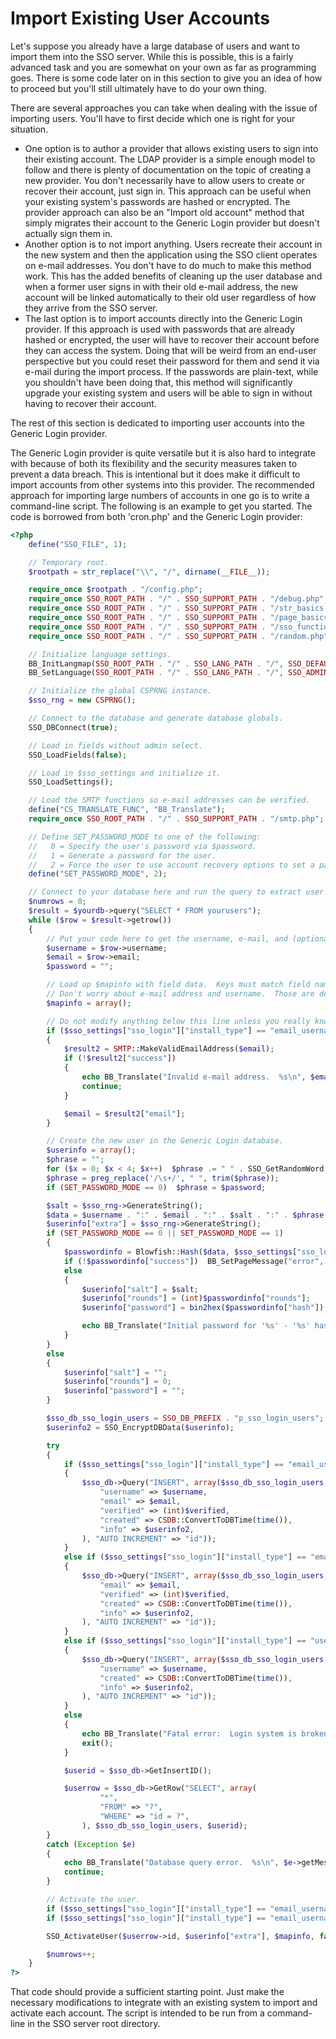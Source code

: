 Import Existing User Accounts
=============================

Let's suppose you already have a large database of users and want to import them into the SSO server.  While this is possible, this is a fairly advanced task and you are somewhat on your own as far as programming goes.  There is some code later on in this section to give you an idea of how to proceed but you'll still ultimately have to do your own thing.

There are several approaches you can take when dealing with the issue of importing users.  You'll have to first decide which one is right for your situation.

* One option is to author a provider that allows existing users to sign into their existing account.  The LDAP provider is a simple enough model to follow and there is plenty of documentation on the topic of creating a new provider.  You don't necessarily have to allow users to create or recover their account, just sign in.  This approach can be useful when your existing system's passwords are hashed or encrypted.  The provider approach can also be an "Import old account" method that simply migrates their account to the Generic Login provider but doesn't actually sign them in.
* Another option is to not import anything.  Users recreate their account in the new system and then the application using the SSO client operates on e-mail addresses.  You don't have to do much to make this method work.  This has the added benefits of cleaning up the user database and when a former user signs in with their old e-mail address, the new account will be linked automatically to their old user regardless of how they arrive from the SSO server.
* The last option is to import accounts directly into the Generic Login provider.  If this approach is used with passwords that are already hashed or encrypted, the user will have to recover their account before they can access the system.  Doing that will be weird from an end-user perspective but you could reset their password for them and send it via e-mail during the import process.  If the passwords are plain-text, while you shouldn't have been doing that, this method will significantly upgrade your existing system and users will be able to sign in without having to recover their account.

The rest of this section is dedicated to importing user accounts into the Generic Login provider.

The Generic Login provider is quite versatile but it is also hard to integrate with because of both its flexibility and the security measures taken to prevent a data breach.  This is intentional but it does make it difficult to import accounts from other systems into this provider.  The recommended approach for importing large numbers of accounts in one go is to write a command-line script.  The following is an example to get you started.  The code is borrowed from both 'cron.php' and the Generic Login provider:

```php
<?php
	define("SSO_FILE", 1);

	// Temporary root.
	$rootpath = str_replace("\\", "/", dirname(__FILE__));

	require_once $rootpath . "/config.php";
	require_once SSO_ROOT_PATH . "/" . SSO_SUPPORT_PATH . "/debug.php";
	require_once SSO_ROOT_PATH . "/" . SSO_SUPPORT_PATH . "/str_basics.php";
	require_once SSO_ROOT_PATH . "/" . SSO_SUPPORT_PATH . "/page_basics.php";
	require_once SSO_ROOT_PATH . "/" . SSO_SUPPORT_PATH . "/sso_functions.php";
	require_once SSO_ROOT_PATH . "/" . SSO_SUPPORT_PATH . "/random.php";

	// Initialize language settings.
	BB_InitLangmap(SSO_ROOT_PATH . "/" . SSO_LANG_PATH . "/", SSO_DEFAULT_LANG);
	BB_SetLanguage(SSO_ROOT_PATH . "/" . SSO_LANG_PATH . "/", SSO_ADMIN_LANG);

	// Initialize the global CSPRNG instance.
	$sso_rng = new CSPRNG();

	// Connect to the database and generate database globals.
	SSO_DBConnect(true);

	// Load in fields without admin select.
	SSO_LoadFields(false);

	// Load in $sso_settings and initialize it.
	SSO_LoadSettings();

	// Load the SMTP functions so e-mail addresses can be verified.
	define("CS_TRANSLATE_FUNC", "BB_Translate");
	require_once SSO_ROOT_PATH . "/" . SSO_SUPPORT_PATH . "/smtp.php";

	// Define SET_PASSWORD_MODE to one of the following:
	//   0 = Specify the user's password via $password.
	//   1 = Generate a password for the user.
	//   2 = Force the user to use account recovery options to set a password.
	define("SET_PASSWORD_MODE", 2);

	// Connect to your database here and run the query to extract user accounts.
	$numrows = 0;
	$result = $yourdb->query("SELECT * FROM yourusers");
	while ($row = $result->getrow())
	{
		// Put your code here to get the username, e-mail, and (optional) password out of your database row.
		$username = $row->username;
		$email = $row->email;
		$password = "";

		// Load up $mapinfo with field data.  Keys must match field names in the server.
		// Don't worry about e-mail address and username.  Those are dealt with later.
		$mapinfo = array();

		// Do not modify anything below this line unless you really know what you are doing.
		if ($sso_settings["sso_login"]["install_type"] == "email_username" || $sso_settings["sso_login"]["install_type"] == "email")
		{
			$result2 = SMTP::MakeValidEmailAddress($email);
			if (!$result2["success"])
			{
				echo BB_Translate("Invalid e-mail address.  %s\n", $email["error"]);
				continue;
			}

			$email = $result2["email"];
		}

		// Create the new user in the Generic Login database.
		$userinfo = array();
		$phrase = "";
		for ($x = 0; $x < 4; $x++)  $phrase .= " " . SSO_GetRandomWord();
		$phrase = preg_replace('/\s+/', " ", trim($phrase));
		if (SET_PASSWORD_MODE == 0)  $phrase = $password;

		$salt = $sso_rng->GenerateString();
		$data = $username . ":" . $email . ":" . $salt . ":" . $phrase;
		$userinfo["extra"] = $sso_rng->GenerateString();
		if (SET_PASSWORD_MODE == 0 || SET_PASSWORD_MODE == 1)
		{
			$passwordinfo = Blowfish::Hash($data, $sso_settings["sso_login"]["password_minrounds"], $sso_settings["sso_login"]["password_mintime"]);
			if (!$passwordinfo["success"])  BB_SetPageMessage("error", "Unexpected cryptography error.");
			else
			{
				$userinfo["salt"] = $salt;
				$userinfo["rounds"] = (int)$passwordinfo["rounds"];
				$userinfo["password"] = bin2hex($passwordinfo["hash"]);

				echo BB_Translate("Initial password for '%s' - '%s' has been set to '%s'.\n", $username, $email, $phrase);
			}
		}
		else
		{
			$userinfo["salt"] = "";
			$userinfo["rounds"] = 0;
			$userinfo["password"] = "";
		}

		$sso_db_sso_login_users = SSO_DB_PREFIX . "p_sso_login_users";
		$userinfo2 = SSO_EncryptDBData($userinfo);

		try
		{
			if ($sso_settings["sso_login"]["install_type"] == "email_username")
			{
				$sso_db->Query("INSERT", array($sso_db_sso_login_users, array(
					"username" => $username,
					"email" => $email,
					"verified" => (int)$verified,
					"created" => CSDB::ConvertToDBTime(time()),
					"info" => $userinfo2,
				), "AUTO INCREMENT" => "id"));
			}
			else if ($sso_settings["sso_login"]["install_type"] == "email")
			{
				$sso_db->Query("INSERT", array($sso_db_sso_login_users, array(
					"email" => $email,
					"verified" => (int)$verified,
					"created" => CSDB::ConvertToDBTime(time()),
					"info" => $userinfo2,
				), "AUTO INCREMENT" => "id"));
			}
			else if ($sso_settings["sso_login"]["install_type"] == "username")
			{
				$sso_db->Query("INSERT", array($sso_db_sso_login_users, array(
					"username" => $username,
					"created" => CSDB::ConvertToDBTime(time()),
					"info" => $userinfo2,
				), "AUTO INCREMENT" => "id"));
			}
			else
			{
				echo BB_Translate("Fatal error:  Login system is broken.\n");
				exit();
			}

			$userid = $sso_db->GetInsertID();

			$userrow = $sso_db->GetRow("SELECT", array(
					"*",
					"FROM" => "?",
					"WHERE" => "id = ?",
				), $sso_db_sso_login_users, $userid);
		}
		catch (Exception $e)
		{
			echo BB_Translate("Database query error.  %s\n", $e->getMessage());
			continue;
		}

		// Activate the user.
		if ($sso_settings["sso_login"]["install_type"] == "email_username" || $sso_settings["sso_login"]["install_type"] == "email")  $mapinfo[$sso_settings["sso_login"]["map_email"]] = $userrow->email;
		if ($sso_settings["sso_login"]["install_type"] == "email_username" || $sso_settings["sso_login"]["install_type"] == "username")  $mapinfo[$sso_settings["sso_login"]["map_username"]] = $userrow->username;

		SSO_ActivateUser($userrow->id, $userinfo["extra"], $mapinfo, false, false);

		$numrows++;
	}
?>
```

That code should provide a sufficient starting point.  Just make the necessary modifications to integrate with an existing system to import and activate each account.  The script is intended to be run from a command-line in the SSO server root directory.
